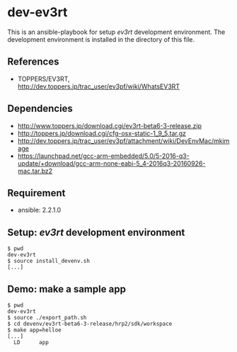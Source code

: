 # dev-ev3rt

This is an ansible-playbook for setup *ev3rt* development environment. The development environment is installed in the directory of this file.

## References

- TOPPERS/EV3RT,  http://dev.toppers.jp/trac_user/ev3pf/wiki/WhatsEV3RT

## Dependencies

- http://www.toppers.jp/download.cgi/ev3rt-beta6-3-release.zip
- http://toppers.jp/download.cgi/cfg-osx-static-1_9_5.tar.gz
- http://dev.toppers.jp/trac_user/ev3pf/attachment/wiki/DevEnvMac/mkimage
- https://launchpad.net/gcc-arm-embedded/5.0/5-2016-q3-update/+download/gcc-arm-none-eabi-5_4-2016q3-20160926-mac.tar.bz2

## Requirement

- ansible: 2.2.1.0


## Setup: *ev3rt* development environment

```
$ pwd
dev-ev3rt
$ source install_devenv.sh
[...]
```

## Demo: make a sample app

```
$ pwd
dev-ev3rt
$ source ./export_path.sh
$ cd devenv/ev3rt-beta6-3-release/hrp2/sdk/workspace
$ make app=helloe
[...]
  LD      app
```
